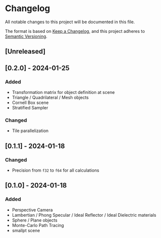 # Changelog

All notable changes to this project will be documented in this file.

The format is based on [Keep a Changelog](https://keepachangelog.com/en/1.0.0/),
and this project adheres to [Semantic Versioning](https://semver.org/spec/v2.0.0.html).

## [Unreleased]

## [0.2.0] - 2024-01-25

### Added

- Transformation matrix for object definition at scene
- Triangle / Quadrilateral / Mesh objects
- Cornell Box scene
- Stratified Sampler

### Changed

- Tile parallelization

## [0.1.1] - 2024-01-18

### Changed

- Precision from `f32` to `f64` for all calculations

## [0.1.0] - 2024-01-18

### Added

- Perspective Camera
- Lambertian / Phong Specular / Ideal Reflector / Ideal Dielectric materials
- Sphere / Plane objects
- Monte-Carlo Path Tracing
- smallpt scene
